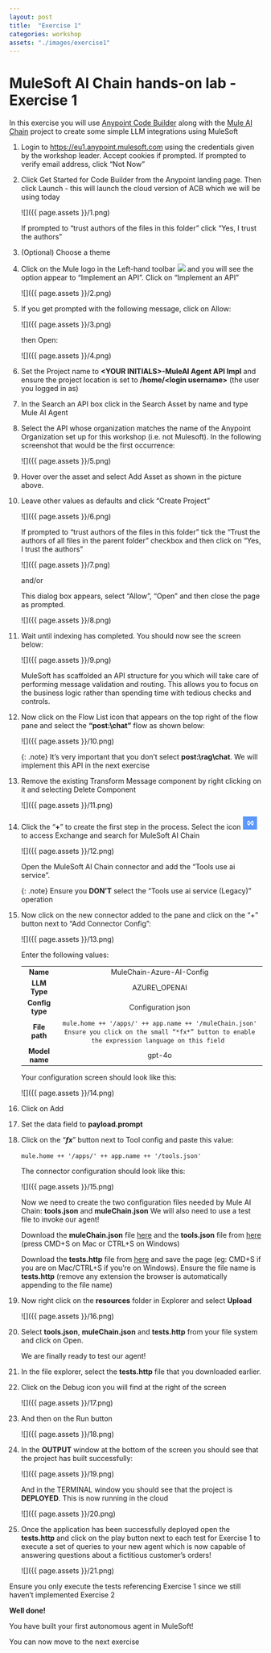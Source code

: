 ```yaml
---
layout: post
title:  "Exercise 1"
categories: workshop
assets: "./images/exercise1"
---
```

# MuleSoft AI Chain hands-on lab - Exercise 1

In this exercise you will use [Anypoint Code Builder](https://docs.mulesoft.com/anypoint-code-builder/) along with the [Mule AI Chain](https://mac-project.ai/) project to create some simple LLM integrations using MuleSoft

1.  Login to <https://eu1.anypoint.mulesoft.com> using the credentials given by the workshop leader. Accept cookies if prompted. If prompted to verify email address, click “Not Now”

2.  Click Get Started for Code Builder from the Anypoint landing page. Then click Launch - this will launch the cloud version of ACB which we will be using today

    ![]({{ page.assets }}/1.png)

    If prompted to “trust authors of the files in this folder” click “Yes, I trust the authors”

4.  (Optional) Choose a theme

5.  Click on the Mule logo in the Left-hand toolbar <img src="{{ page.assets}}/mule-logo.png"> and you will see the option appear to “Implement an API”. Click on “Implement an API”

    ![]({{ page.assets }}/2.png)

6.  If you get prompted with the following message, click on Allow:

    ![]({{ page.assets }}/3.png)

    then Open:

    ![]({{ page.assets }}/4.png)

7.  Set the Project name to **\<YOUR INITIALS\>-MuleAI Agent API Impl** and ensure the project location is set to **/home/\<login username\>** (the user you logged in as)

8.  In the Search an API box click in the Search Asset by name and type Mule AI Agent

9.  Select the API whose organization matches the name of the Anypoint Organization set up for this workshop (i.e. not Mulesoft). In the following screenshot that would be the first occurrence:

    ![]({{ page.assets }}/5.png)

10. Hover over the asset and select Add Asset as shown in the picture above.

11. Leave other values as defaults and click “Create Project”

    ![]({{ page.assets }}/6.png)

    If prompted to “trust authors of the files in this folder” tick the “Trust the authors of all files in the parent folder” checkbox and then click on “Yes, I trust the authors” 

    ![]({{ page.assets }}/7.png)

    and/or 

    This dialog box appears, select “Allow”, “Open” and then close the page as prompted.

    ![]({{ page.assets }}/8.png)

12. Wait until indexing has completed. You should now see the screen below:

    ![]({{ page.assets }}/9.png)

    MuleSoft has scaffolded an API structure for you which will take care of performing message validation and routing. This allows you to focus on the business logic rather than spending time with tedious checks and controls.

13. Now click on the Flow List icon that appears on the top right of the flow pane and select the **“post:\\chat”** flow as shown below:

    ![]({{ page.assets }}/10.png)

    {: .note}
    It’s very important that you don’t select **post:\\rag\\chat**. We will implement this API in the next exercise

14. Remove the existing Transform Message component by right clicking on it and selecting Delete Component

    ![]({{ page.assets }}/11.png)

15. Click the “**+**” to create the first step in the process. Select the icon <img src="images/exchange.png"> to access Exchange and search for MuleSoft AI Chain 

    ![]({{ page.assets }}/12.png)

    Open the MuleSoft AI Chain connector and add the “Tools use ai service”.

    {: .note}
    Ensure you **DON’T** select the “Tools use ai service (Legacy)” operation

16. Now click on the new connector added to the pane and click on the “+” button next to “Add Connector Config”:

    ![]({{ page.assets }}/13.png)

    Enter the following values:

    |                     |                                                                                                                                                            |
    | :-----------------: | :--------------------------------------------------------------------------------------------------------------------------------------------------------: |
    |   **Name**          |   MuleChain-Azure-AI-Config                                                                                                                                |
    |   **LLM Type**      |   AZURE\\_OPENAI                                                                                                                                            |
    |   **Config type**   |   Configuration json                                                                                                                                       |
    |   **File path**     |   ```mule.home ++ '/apps/' ++ app.name ++ '/muleChain.json'     Ensure you click on the small “*fx*” button to enable the expression language on this field ```  |
    |   **Model name**    |   gpt-4o                                                                                                                                                   |

    Your configuration screen should look like this:

    ![]({{ page.assets }}/14.png)

17. Click on Add

18. Set the data field to **payload.prompt**

19. Click on the “***fx***” button next to Tool config and paste this value:

    ```mule.home ++ '/apps/' ++ app.name ++ '/tools.json'```

    The connector configuration should look like this:

    ![]({{ page.assets }}/15.png)    

    Now we need to create the two configuration files needed by Mule AI Chain: **tools.json** and **muleChain.json**
    We will also need to use a test file to invoke our agent!

    Download the **muleChain.json** file [here](https://gist.githubusercontent.com/nbalestra/9e74b7c25afde0ca3e478b84b5e04a56/raw/7868e9e9f1e9e47c5dfce31de7d40f7cf6f4bc66/muleChain.json) and the **tools.json** file from [here](https://gist.githubusercontent.com/nbalestra/86671d331b838af2d3616c8690e79960/raw/2e9dc51ad8d6e8fe35f7a547ad330a2c76810cc2/tools.json) (press CMD+S on Mac or CTRL+S on Windows)

    Download the **tests.http** file from [here](https://gist.githubusercontent.com/nbalestra/66e772536b9387b17c5c9e5675755d62/raw/e9f1d33acb33135ea9dc432ccf51f537d592d05c/tests.http) and save the page (eg: CMD+S if you are on Mac/CTRL+S if you’re on Windows). Ensure the file name is **tests.http** (remove any extension the browser is automatically appending to the file name)

20. Now right click on the **resources** folder in Explorer and select **Upload**

    ![]({{ page.assets }}/16.png)

21. Select **tools.json**, **muleChain.json** and **tests.http** from your file system and click on Open.

    We are finally ready to test our agent\!

24. In the file explorer, select the **tests.http** file that you downloaded earlier.

25. Click on the Debug icon you will find at the right of the screen

    ![]({{ page.assets }}/17.png)

26. And then on the Run button

    ![]({{ page.assets }}/18.png)

27. In the **OUTPUT** window at the bottom of the screen you should see that the project has built successfully: 

    ![]({{ page.assets }}/19.png)

    And in the TERMINAL window you should see that the project is **DEPLOYED**. This is now running in the cloud

    ![]({{ page.assets }}/20.png)

28. Once the application has been successfully deployed open the **tests.http** and click on the play button next to each test for Exercise 1 to execute a set of queries to your new agent which is now capable of answering questions about a fictitious customer’s orders!

    ![]({{ page.assets }}/21.png)

Ensure you only execute the tests referencing Exercise 1 since we still haven’t implemented Exercise 2

**Well done!** 

You have built your first autonomous agent in MuleSoft!

You can now move to the next exercise

